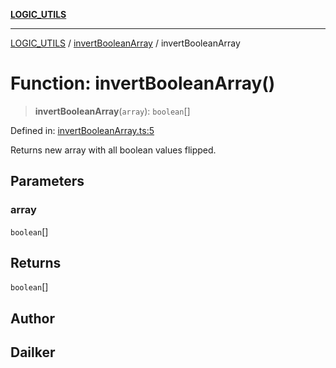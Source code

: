 [**LOGIC_UTILS**](../../README.md)

***

[LOGIC_UTILS](../../README.md) / [invertBooleanArray](../README.md) / invertBooleanArray

# Function: invertBooleanArray()

> **invertBooleanArray**(`array`): `boolean`[]

Defined in: [invertBooleanArray.ts:5](https://github.com/dailker/everyutil/blob/e265d7544f4e799da268d038a0a464c889a18367/src/logic/invertBooleanArray.ts#L5)

Returns new array with all boolean values flipped.

## Parameters

### array

`boolean`[]

## Returns

`boolean`[]

## Author

## Dailker
